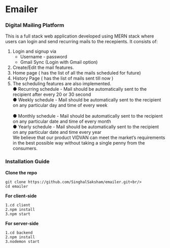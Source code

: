 # Emailer
### Digital Mailing Platform

This is a full stack web application developed using MERN stack where users can login and send recurring mails to the recepients.
It consists of:
1. Login and signup via
    - Username - password
    - Gmail Sync (Login with Gmail option)
2. Create/Edit the mail features. 
3. Home page ( has the list of all the mails scheduled for future)
4. History Page ( has the list of mails sent till now )
5. The scheduling features are also implemented.<br/>
    ● Recurring schedule - Mail should be automatically sent to the recipient after every 20 or 30 second<br/>
    ● Weekly schedule - Mail should be automatically sent to the recipient on any particular day and time of every week<br/><br/>
    ● Monthly schedule - Mail should be automatically sent to the recipient on any particular date and time of every month<br/>
    ● Yearly schedule - Mail should be automatically sent to the recipient on any particular date and time every year<br/>
We believe that our product VIDVAN can meet the market’s requirements in the best possible way without taking a single penny from the consumers.<br/>

### Installation Guide

**Clone the repo**
```
git clone https://github.com/SinghalSaksham/emailer.git<br/>
cd emailer
```

**For client-side**
```
1.cd client
2.npm install
3.npm start
```

**For server-side**
```
1.cd backend
2.npm install
3.nodemon start
```

